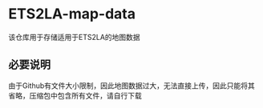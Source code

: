 # ETS2LA-map-data
该仓库用于存储适用于ETS2LA的地图数据

## 必要说明
由于Github有文件大小限制，因此地图数据过大，无法直接上传，因此只能将其省略，压缩包中包含所有文件，请自行下载
